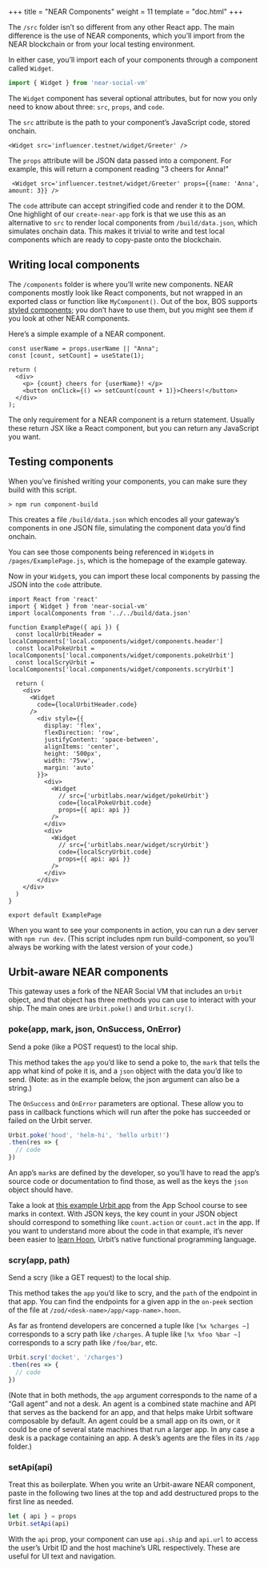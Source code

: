 +++
title = "NEAR Components"
weight = 11
template = "doc.html"
+++

The `/src` folder isn’t so different from any other React app. The main difference is the use of NEAR components, which you’ll import from the NEAR blockchain or from your local testing environment.

In either case, you’ll import each of your components through a component called `Widget`.

```javascript
import { Widget } from 'near-social-vm'
```

The `Widget` component has several optional attributes, but for now you only need to know about three: `src`, `props`, and `code`.

The `src` attribute is the path to your component’s JavaScript code, stored onchain.

```JSX
<Widget src='influencer.testnet/widget/Greeter' />
```

The `props` attribute will be JSON data passed into a component. For example, this will return a component reading "3 cheers for Anna!"

```JSX
 <Widget src='influencer.testnet/widget/Greeter' props={{name: 'Anna', amount: 3}} />
```

The `code` attribute can accept stringified code and render it to the DOM. One highlight of our `create-near-app` fork is that we use this as an alternative to `src` to render local components from `/build/data.json`, which simulates onchain data. This makes it trivial to write and test local components which are ready to copy-paste onto the blockchain.

## Writing local components

The `/components` folder is where you’ll write new components. NEAR components mostly look like React components, but not wrapped in an exported class or function like `MyComponent()`. Out of the box, BOS supports [styled components](https://styled-components.com/); you don’t have to use them, but you might see them if you look at other NEAR components.

Here’s a simple example of a NEAR component.

```JSX
const userName = props.userName || "Anna";
const [count, setCount] = useState(1);

return (
  <div>
    <p> {count} cheers for {userName}! </p>
    <button onClick={() => setCount(count + 1)}>Cheers!</button>
  </div>
);
```

The only requirement for a NEAR component is a return statement. Usually these return JSX like a React component, but you can return any JavaScript you want.

## Testing components

When you’ve finished writing your components, you can make sure they build with this script.

```
> npm run component-build
```

This creates a file `/build/data.json` which encodes all your gateway’s components in one JSON file, simulating the component data you’d find onchain.

You can see those components being referenced in `Widget`s in `/pages/ExamplePage.js`, which is the homepage of the example gateway.

Now in your `Widget`s, you can import these local components by passing the JSON into the `code` attribute.

```JSX
import React from 'react'
import { Widget } from 'near-social-vm'
import localComponents from '../../build/data.json'

function ExamplePage({ api }) {
  const localUrbitHeader = localComponents['local.components/widget/components.header']
  const localPokeUrbit = localComponents['local.components/widget/components.pokeUrbit']
  const localScryUrbit = localComponents['local.components/widget/components.scryUrbit']

  return (
    <div>
      <Widget
        code={localUrbitHeader.code}
      />
        <div style={{
          display: 'flex',
          flexDirection: 'row',
          justifyContent: 'space-between',
          alignItems: 'center',
          height: '500px',
          width: '75vw',
          margin: 'auto'
        }}>
          <div>
            <Widget
              // src={'urbitlabs.near/widget/pokeUrbit'}
              code={localPokeUrbit.code}
              props={{ api: api }}
            />
          </div>
          <div>
            <Widget
              // src={'urbitlabs.near/widget/scryUrbit'}
              code={localScryUrbit.code}
              props={{ api: api }}
            />
          </div>
        </div>
    </div>
  )
}

export default ExamplePage
```

When you want to see your components in action, you can run a dev server with `npm run dev`. (This script includes npm run build-component, so you’ll always be working with the latest version of your code.)

## Urbit-aware NEAR components

This gateway uses a fork of the NEAR Social VM that includes an `Urbit` object, and that object has three methods you can use to interact with your ship. The main ones are `Urbit.poke()` and `Urbit.scry()`.

### poke(app, mark, json, OnSuccess, OnError)

Send a poke (like a POST request) to the local ship.

This method takes the `app` you’d like to send a poke to, the `mark` that tells the app what kind of poke it is, and a `json` object with the data you’d like to send. (Note: as in the example below, the json argument can also be a string.)

The `OnSuccess` and `OnError` parameters are optional. These allow you to pass in callback functions which will run after the poke has succeeded or failed on the Urbit server.

```Javascript
Urbit.poke('hood', 'helm-hi', 'hello urbit!')
.then(res => {
  // code
})
```

An app’s `mark`s are defined by the developer, so you’ll have to read the app’s source code or documentation to find those, as well as the keys the `json` object should have.

Take a look at [this example Urbit app](https://docs.urbit.org/courses/app-school/6-pokes) from the App School course to see marks in context. With JSON keys, the key count in your JSON object should correspond to something like `count.action` or `count.act` in the app. If you want to understand more about the code in that example, it’s never been easier to [learn Hoon](https://docs.urbit.org/courses/hoon-school), Urbit’s native functional programming language.

### scry(app, path)

Send a scry (like a GET request) to the local ship.

This method takes the `app` you’d like to scry, and the `path` of the endpoint in that app. You can find the endpoints for a given app in the `on-peek` section of the file at `/zod/<desk-name>/app/<app-name>.hoon`.

As far as frontend developers are concerned a tuple like `[%x %charges ~]` corresponds to a scry path like `/charges`. A tuple like `[%x %foo %bar ~]` corresponds to a scry path like `/foo/bar`, etc.

```Javascript
Urbit.scry('docket', '/charges')
.then(res => {
  // code
})
```

(Note that in both methods, the `app` argument corresponds to the name of a “Gall agent” and not a desk. An agent is a combined state machine and API that serves as the backend for an app, and that helps make Urbit software composable by default. An agent could be a small app on its own, or it could be one of several state machines that run a larger app. In any case a desk is a package containing an app. A desk’s agents are the files in its `/app` folder.)

### setApi(api)

Treat this as boilerplate. When you write an Urbit-aware NEAR component, paste in the following two lines at the top and add destructured props to the first line as needed.

```Javascript
let { api } = props
Urbit.setApi(api)
```

With the `api` prop, your component can use `api.ship` and `api.url` to access the user’s Urbit ID and the host machine’s URL respectively. These are useful for UI text and navigation.
